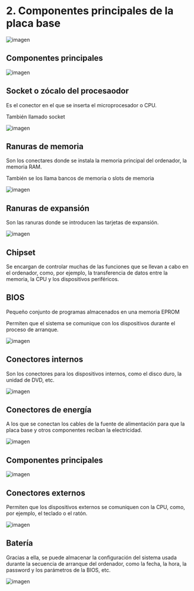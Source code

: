# 2. Componentes principales de la placa base

![imagen](img/U22_-_Componentes_principales_de_la_placa0.png)

## Componentes principales

![imagen](img/U22_-_Componentes_principales_de_la_placa1.png)


## Socket o zócalo del procesaodor

Es el conector en el que se inserta el microprocesador o CPU\.

También llamado socket

![imagen](img/U22_-_Componentes_principales_de_la_placa2.png)

## Ranuras de memoria

Son los conectares donde se instala la memoria principal del ordenador, la memoria RAM\.

También se los llama bancos de memoria o slots de memoria

![imagen](img/U22_-_Componentes_principales_de_la_placa3.png)

## Ranuras de expansión

Son las ranuras donde se introducen las tarjetas de expansión\.

![imagen](img/U22_-_Componentes_principales_de_la_placa6.png)

## Chipset

Se encargan de controlar muchas de las funciones que se llevan a cabo en el ordenador, como, por ejemplo, la transferencia de datos entre la memoria, la CPU y los dispositivos periféricos\.



## BIOS

Pequeño conjunto de programas almacenados en una memoria EPROM

Permiten que el sistema se comunique con los dispositivos durante el proceso de arranque\.

![imagen](img/U22_-_Componentes_principales_de_la_placa9.png)

## Conectores internos

Son los conectores para los dispositivos internos, como el disco duro, la unidad de DVD, etc\.

![imagen](img/U22_-_Componentes_principales_de_la_placa11.png)

## Conectores de energía

A los que se conectan los cables de la fuente de alimentación para que la placa base y otros componentes reciban la electricidad\.

![imagen](img/U22_-_Componentes_principales_de_la_placa13.png)

## Componentes principales

![imagen](img/U22_-_Componentes_principales_de_la_placa14.png)

## Conectores externos

Permiten que los dispositivos externos se comuniquen con la CPU, como, por ejemplo, el teclado o el ratón\.

![imagen](img/U22_-_Componentes_principales_de_la_placa15.png)


## Batería

Gracias a ella, se puede almacenar la configuración del sistema usada durante la secuencia de arranque del ordenador, como la fecha, la hora, la password y los parámetros de la BIOS, etc\.

![imagen](img/U22_-_Componentes_principales_de_la_placa17.png)


